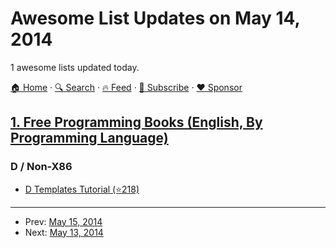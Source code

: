 # Awesome List Updates on May 14, 2014

1 awesome lists updated today.

[🏠 Home](/README.md) · [🔍 Search](https://www.trackawesomelist.com/search/) · [🔥 Feed](https://www.trackawesomelist.com/rss.xml) · [📮 Subscribe](https://trackawesomelist.us17.list-manage.com/subscribe?u=d2f0117aa829c83a63ec63c2f&id=36a103854c) · [❤️  Sponsor](https://github.com/sponsors/theowenyoung)



## [1. Free Programming Books (English, By Programming Language)](/content/EbookFoundation/free-programming-books/README.md)

### D / Non-X86

*   [D Templates Tutorial (⭐218)](https://github.com/PhilippeSigaud/D-templates-tutorial)

---

- Prev: [May 15, 2014](/content/2014/05/15/README.md)
- Next: [May 13, 2014](/content/2014/05/13/README.md)